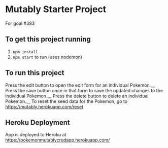 # Mutably Starter Project
For goal #383

## To get this project running
1. `npm install`
1. `npm start` to run (uses nodemon)

## To run this project
Press the edit button to open the edit form for an individual Pokemon.__
Press the save button once in that form to save the updated changes to the individual Pokemon.__
Press the delete button to delete an individual Pokemon.__
To reset the seed data for the Pokemon, go to https://mutably.herokuapp.com/reset

## Heroku Deployment
App is deployed to Heroku at https://pokemonmutablycrudapp.herokuapp.com/
